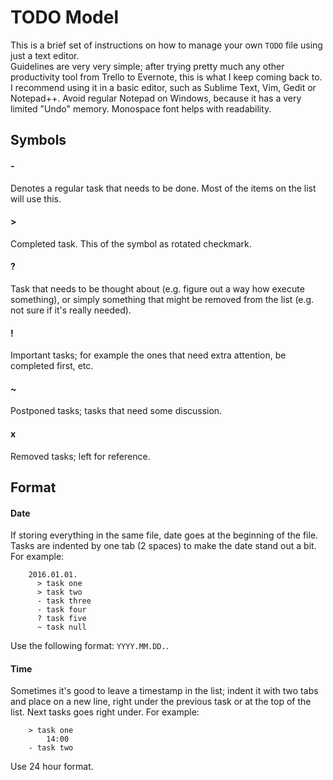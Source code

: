 # TODO Model

This is a brief set of instructions on how to manage your own `TODO` file using just a text editor.  
Guidelines are very very simple; after trying pretty much any other productivity tool from Trello to Evernote, this is what I keep coming back to. I recommend using it in a basic editor, such as Sublime Text, Vim, Gedit or Notepad++. Avoid regular Notepad on Windows, because it has a very limited "Undo" memory. Monospace font helps with readability.

## Symbols

#### -

Denotes a regular task that needs to be done. Most of the items on the list will use this.

#### >

Completed task. This of the symbol as rotated checkmark.

#### ?

Task that needs to be thought about (e.g. figure out a way how execute something), or simply something that might be removed from the list (e.g. not sure if it's really needed).

#### !

Important tasks; for example the ones that need extra attention, be completed first, etc.

#### ~

Postponed tasks; tasks that need some discussion.

#### x

Removed tasks; left for reference.

## Format

#### Date

If storing everything in the same file, date goes at the beginning of the file. Tasks are indented by one tab (2 spaces) to make the date stand out a bit. For example:

        2016.01.01.
          > task one
          > task two
          - task three
          - task four
          ? task five
          ~ task null

Use the following format: `YYYY.MM.DD.`.

#### Time

Sometimes it's good to leave a timestamp in the list; indent it with two tabs and place on a new line, right under the previous task or at the top of the list. Next tasks goes right under. For example:

        > task one
            14:00
        - task two

Use 24 hour format.
